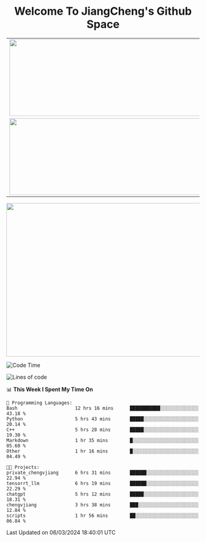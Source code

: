 <h1 align="center">Welcome To JiangCheng's Github Space</h1>

<table align="center" frame="void" rules="none" >
  <tr>
    <td>
      <div align="center"> <img height="200px" width="500px"  src="https://github-readme-stats.vercel.app/api?username=thisjiang&hide_title=true&hide_border=true&layout=compact&show_icons=trueline_height=21&text_color=000&icon_color=000&bg_color=0,ea6161,ffc64d,fffc4d,52fa5a&theme=graywhite" /> </div>
    </td>
    <td>
      <div align="center"> <img height="200px" width="500px" src="https://github-readme-stats.vercel.app/api/top-langs/?username=thisjiang&hide_title=true&hide_border=true&layout=compact&langs_count=6&text_color=000&icon_color=fff&bg_color=0,52fa5a,4dfcff,c64dff&theme=graywhite" /> </div>
    </td>
  </tr>
  <tr>
    <td>
      <div align="center"> <img height="200px" width="500px" src="https://github-readme-streak-stats.herokuapp.com/?user=thisjiang&hide_title=true&hide_border=true&layout=compact&langs_count=6" /> </div>
    </td>
    <td>
      <div align="center"> 
      <a href="https://github.com/" target="_blank"><img style="margin: 10px" src="https://profilinator.rishav.dev/skills-assets/git-scm-icon.svg" alt="Git" height="50" /></a>  
      <a href="https://www.linux.org/" target="_blank"><img style="margin: 10px" src="https://profilinator.rishav.dev/skills-assets/linux-original.svg" alt="Linux" height="50" /></a>  
      <a href="https://www.gnu.org/software/bash/" target="_blank"><img style="margin: 10px" src="https://profilinator.rishav.dev/skills-assets/gnu_bash-icon.svg" alt="Bash" height="50" /></a>  
      </div>
    </td>
  </tr>
</table>

<div align="center"> <img height="400px" width="1000px" src="https://github-readme-activity-graph.cyclic.app/graph?username=thisjiang&theme=react&hide_title=true&hide_border=true&layout=compact&langs_count=6" /> </div></td>

<!--START_SECTION:waka-->
![Code Time](http://img.shields.io/badge/Code%20Time-927%20hrs%2026%20mins-blue)

![Lines of code](https://img.shields.io/badge/From%20Hello%20World%20I%27ve%20Written-527.7%20thousand%20lines%20of%20code-blue)

📊 **This Week I Spent My Time On** 

```text
💬 Programming Languages: 
Bash                     12 hrs 16 mins      ███████████░░░░░░░░░░░░░░   43.18 % 
Python                   5 hrs 43 mins       █████░░░░░░░░░░░░░░░░░░░░   20.14 % 
C++                      5 hrs 28 mins       █████░░░░░░░░░░░░░░░░░░░░   19.30 % 
Markdown                 1 hr 35 mins        █░░░░░░░░░░░░░░░░░░░░░░░░   05.60 % 
Other                    1 hr 16 mins        █░░░░░░░░░░░░░░░░░░░░░░░░   04.49 % 

🐱‍💻 Projects: 
private_chengvjiang      6 hrs 31 mins       ██████░░░░░░░░░░░░░░░░░░░   22.94 % 
tensorrt_llm             6 hrs 19 mins       ██████░░░░░░░░░░░░░░░░░░░   22.29 % 
chatgpt                  5 hrs 12 mins       █████░░░░░░░░░░░░░░░░░░░░   18.31 % 
chengvjiang              3 hrs 38 mins       ███░░░░░░░░░░░░░░░░░░░░░░   12.84 % 
scripts                  1 hr 56 mins        ██░░░░░░░░░░░░░░░░░░░░░░░   06.84 % 
```


 Last Updated on 06/03/2024 18:40:01 UTC
<!--END_SECTION:waka-->

